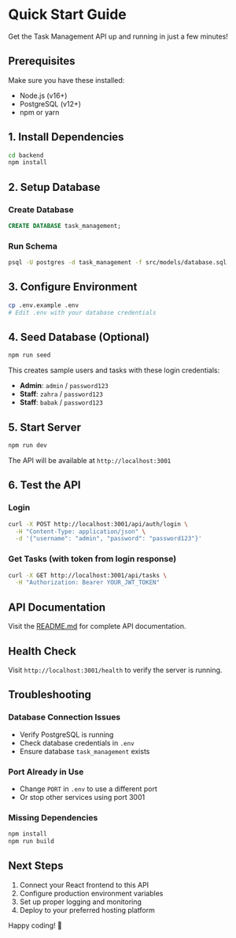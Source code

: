 # Quick Start Guide

Get the Task Management API up and running in just a few minutes!

## Prerequisites

Make sure you have these installed:
- Node.js (v16+)
- PostgreSQL (v12+)
- npm or yarn

## 1. Install Dependencies

```bash
cd backend
npm install
```

## 2. Setup Database

### Create Database
```sql
CREATE DATABASE task_management;
```

### Run Schema
```bash
psql -U postgres -d task_management -f src/models/database.sql
```

## 3. Configure Environment

```bash
cp .env.example .env
# Edit .env with your database credentials
```

## 4. Seed Database (Optional)

```bash
npm run seed
```

This creates sample users and tasks with these login credentials:
- **Admin**: `admin` / `password123`
- **Staff**: `zahra` / `password123`
- **Staff**: `babak` / `password123`

## 5. Start Server

```bash
npm run dev
```

The API will be available at `http://localhost:3001`

## 6. Test the API

### Login
```bash
curl -X POST http://localhost:3001/api/auth/login \
  -H "Content-Type: application/json" \
  -d '{"username": "admin", "password": "password123"}'
```

### Get Tasks (with token from login response)
```bash
curl -X GET http://localhost:3001/api/tasks \
  -H "Authorization: Bearer YOUR_JWT_TOKEN"
```

## API Documentation

Visit the [README.md](README.md) for complete API documentation.

## Health Check

Visit `http://localhost:3001/health` to verify the server is running.

## Troubleshooting

### Database Connection Issues
- Verify PostgreSQL is running
- Check database credentials in `.env`
- Ensure database `task_management` exists

### Port Already in Use
- Change `PORT` in `.env` to use a different port
- Or stop other services using port 3001

### Missing Dependencies
```bash
npm install
npm run build
```

## Next Steps

1. Connect your React frontend to this API
2. Configure production environment variables
3. Set up proper logging and monitoring
4. Deploy to your preferred hosting platform

Happy coding! 🚀